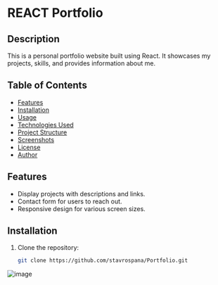 # REACT Portfolio

## Description

This is a personal portfolio website built using React. It showcases my projects, skills, and provides information about me.

## Table of Contents

- [Features](#features)
- [Installation](#installation)
- [Usage](#usage)
- [Technologies Used](#technologies-used)
- [Project Structure](#project-structure)
- [Screenshots](#screenshots)
- [License](#license)
- [Author](#author)

## Features

- Display projects with descriptions and links.
- Contact form for users to reach out.
- Responsive design for various screen sizes.

## Installation

1. Clone the repository:

   ```bash
   git clone https://github.com/stavrospana/Portfolio.git

![image](https://github.com/stavrospana/Portfolio/assets/138176781/664c2a1f-0187-4de8-b0c5-3f17f09f8a75)


